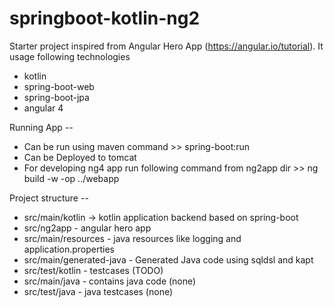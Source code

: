 # springboot-kotlin-ng2

Starter project inspired from Angular Hero App (https://angular.io/tutorial). It usage following technologies
 - kotlin
 - spring-boot-web
 - spring-boot-jpa
 - angular 4

 Running App --
 - Can be run using maven command >> spring-boot:run
 - Can be Deployed to tomcat
 - For developing ng4 app run following command from ng2app dir >> ng build -w -op ../webapp
 
 
Project structure --
 - src/main/kotlin -> kotlin application backend based on spring-boot
 - src/ng2app - angular hero app
 - src/main/resources - java resources like logging and application.properties
 - src/main/generated-java - Generated Java code using sqldsl and kapt 
 - src/test/kotlin - testcases (TODO) 
 - src/main/java - contains java code (none)
 - src/test/java - java testcases (none) 